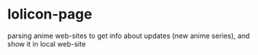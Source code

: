 # lolicon-page
parsing anime web-sites to get info about updates (new anime series), and show it in local web-site
